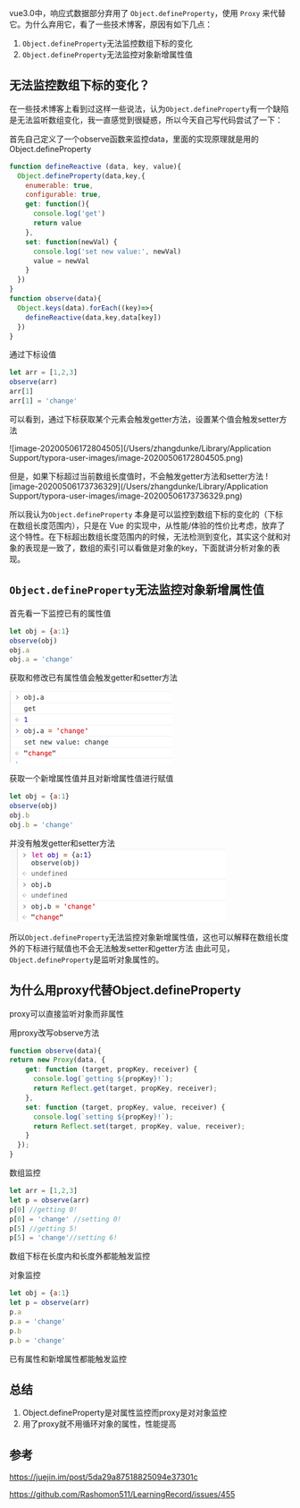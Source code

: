 vue3.0中，响应式数据部分弃用了 `Object.defineProperty`，使用 `Proxy` 来代替它。为什么弃用它，看了一些技术博客，原因有如下几点：

1. `Object.defineProperty`无法监控数组下标的变化
2. `Object.defineProperty`无法监控对象新增属性值

## 无法监控数组下标的变化？

在一些技术博客上看到过这样一些说法，认为`Object.defineProperty`有一个缺陷是无法监听数组变化，我一直感觉到很疑惑，所以今天自己写代码尝试了一下：

首先自己定义了一个observe函数来监控data，里面的实现原理就是用的Object.defineProperty

```javascript
function defineReactive (data, key, value){
  Object.defineProperty(data,key,{
    enumerable: true,
    configurable: true,
    get: function(){
      console.log('get')
      return value
    },
    set: function(newVal) {
      console.log('set new value:', newVal)
      value = newVal
    }
  })
}
function observe(data){
  Object.keys(data).forEach((key)=>{
    defineReactive(data,key,data[key])
  })
}
```

通过下标设值

```javascript
let arr = [1,2,3]
observe(arr)
arr[1]
arr[1] = 'change'
```

可以看到，通过下标获取某个元素会触发getter方法，设置某个值会触发setter方法

![image-20200506172804505](/Users/zhangdunke/Library/Application Support/typora-user-images/image-20200506172804505.png)

但是，如果下标超过当前数组长度值时，不会触发getter方法和setter方法
![image-20200506173736329](/Users/zhangdunke/Library/Application Support/typora-user-images/image-20200506173736329.png)

所以我认为`Object.defineProperty` 本身是可以监控到数组下标的变化的（下标在数组长度范围内），只是在 Vue 的实现中，从性能/体验的性价比考虑，放弃了这个特性。在下标超出数组长度范围内的时候，无法检测到变化，其实这个就和对象的表现是一致了，数组的索引可以看做是对象的key，下面就讲分析对象的表现。

## `Object.defineProperty`无法监控对象新增属性值

首先看一下监控已有的属性值
```javascript
let obj = {a:1}
observe(obj)
obj.a
obj.a = 'change'
```



获取和修改已有属性值会触发getter和setter方法

![WeChatd485f810e19b77b03394bc58e49da102](./img/WeChatd485f810e19b77b03394bc58e49da102.png)

获取一个新增属性值并且对新增属性值进行赋值
```javascript
let obj = {a:1}
observe(obj)
obj.b
obj.b = 'change'
```
并没有触发getter和setter方法
![WeChatd485f810e19b77b03394bc58e49da102](./img/WeChatfa4362f911e3128a0faf779d67644090.png)

所以`Object.defineProperty`无法监控对象新增属性值，这也可以解释在数组长度外的下标进行赋值也不会无法触发setter和getter方法
由此可见，`Object.defineProperty`是监听对象属性的。

## 为什么用proxy代替Object.defineProperty
proxy可以直接监听对象而非属性

用proxy改写observe方法

```javascript
function observe(data){
return new Proxy(data, {
    get: function (target, propKey, receiver) {
      console.log(`getting ${propKey}!`);
      return Reflect.get(target, propKey, receiver);
    },
    set: function (target, propKey, value, receiver) {
      console.log(`setting ${propKey}!`);
      return Reflect.set(target, propKey, value, receiver);
    }
  });
}
```

数组监控

```javascript
let arr = [1,2,3]
let p = observe(arr)
p[0] //getting 0!
p[0] = 'change' //setting 0!
p[5] //getting 5!
p[5] = 'change'//setting 6!
```

数组下标在长度内和长度外都能触发监控

对象监控

```javascript
let obj = {a:1}
let p = observe(arr)
p.a
p.a = 'change'
p.b
p.b = 'change'
```

已有属性和新增属性都能触发监控

## 总结

1. Object.defineProperty是对属性监控而proxy是对对象监控
2. 用了proxy就不用循环对象的属性，性能提高



## 参考

https://juejin.im/post/5da29a87518825094e37301c

https://github.com/Rashomon511/LearningRecord/issues/455